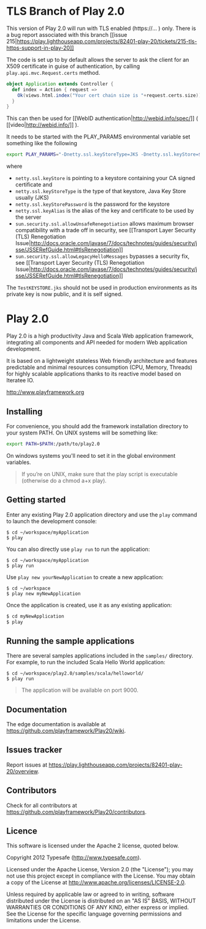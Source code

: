 # TLS Branch of Play 2.0

This version of Play 2.0 will run with TLS enabled (https://... ) only. 
There is a bug report associated with this branch [[issue 215|https://play.lighthouseapp.com/projects/82401-play-20/tickets/215-tls-https-support-in-play-20]]

The code is set up to by default allows the server to ask
the client for an X509 certificate in guise of authentication, by calling `play.api.mvc.Request.certs` method.

```scala
object Application extends Controller {
  def index = Action { request =>
    Ok(views.html.index("Your cert chain size is "+request.certs.size))
  }
}
```
This can then be used for [[WebID authentication|http://webid.info/spec/]] ( [[video|http://webid.info/]] ). 

It needs to be started with the PLAY_PARAMS environmental variable set something like the following

```bash
export PLAY_PARAMS="-Dnetty.ssl.keyStoreType=JKS -Dnetty.ssl.keyStore=$PLAY_HOME/TestKEYSTORE.jks -Dnetty.ssl.keyStorePassword=secret -Dnetty.ssl.keyAlias=selfsigned -Dsun.security.ssl.allowUnsafeRenegotiation=true -Dsun.security.ssl.allowLegacyHelloMessages=true" 
``` 

where 
* `netty.ssl.keyStore` is pointing to a keystore containing your CA signed certificate and  
* `netty.ssl.keyStoreType` is the type of that keystore, Java Key Store usually (JKS)
* `netty.ssl.keyStorePassword` is the password for the keystore 
* `netty.ssl.keyAlias` is the alias of the key and certificate to be used by the server 
* `sun.security.ssl.allowUnsafeRenegotiation` allows maximum browser compatibility with a trade off in security, see [[Transport Layer Security (TLS) Renegotiation Issue|http://docs.oracle.com/javase/7/docs/technotes/guides/security/jsse/JSSERefGuide.html#tlsRenegotiation]]
* `sun.security.ssl.allowLegacyHelloMessages` bypasses a security fix, see [[Transport Layer Security (TLS) Renegotiation Issue|http://docs.oracle.com/javase/7/docs/technotes/guides/security/jsse/JSSERefGuide.html#tlsRenegotiation]]

The `TestKEYSTORE.jks` should not be used in production environments as its private key is now public, and it is self signed.


# Play 2.0 

Play 2.0 is a high productivity Java and Scala Web application framework, integrating all components and API needed for modern Web application development. 

It is based on a lightweight stateless Web friendly architecture and features predictable and minimal resources consumption (CPU, Memory, Threads) for highly scalable applications thanks to its reactive model based on Iteratee IO.

http://www.playframework.org

## Installing

For convenience, you should add the framework installation directory to your system PATH. On UNIX systems will be something like:

```bash
export PATH=$PATH:/path/to/play2.0
```

On windows systems you'll need to set it in the global environment variables.

> If you’re on UNIX, make sure that the play script is executable (otherwise do a chmod a+x play).

## Getting started

Enter any existing Play 2.0 application directory and use the `play` command to launch the development console:

```
$ cd ~/workspace/myApplication
$ play
```

You can also directly use `play run` to run the application:

```
$ cd ~/workspace/myApplication
$ play run
```

Use `play new yourNewApplication` to create a new application:

```
$ cd ~/workspace
$ play new myNewApplication
```

Once the application is created, use it as any existing application:

```bash
$ cd myNewApplication
$ play
```

## Running the sample applications

There are several samples applications included in the `samples/` directory. For example, to run the included Scala Hello World application:

```
$ cd ~/workspace/play2.0/samples/scala/helloworld/
$ play run
```
> The application will be available on port 9000.

## Documentation

The edge documentation is available at https://github.com/playframework/Play20/wiki.

## Issues tracker

Report issues at https://play.lighthouseapp.com/projects/82401-play-20/overview.

## Contributors

Check for all contributors at https://github.com/playframework/Play20/contributors.

## Licence

This software is licensed under the Apache 2 license, quoted below.

Copyright 2012 Typesafe (http://www.typesafe.com).

Licensed under the Apache License, Version 2.0 (the "License"); you may not use this project except in compliance with the License. You may obtain a copy of the License at http://www.apache.org/licenses/LICENSE-2.0.

Unless required by applicable law or agreed to in writing, software distributed under the License is distributed on an "AS IS" BASIS, WITHOUT WARRANTIES OR CONDITIONS OF ANY KIND, either express or implied. See the License for the specific language governing permissions and limitations under the License.
